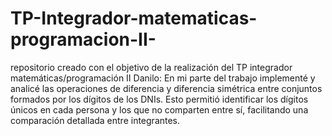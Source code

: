 # TP-Integrador-matematicas-programacion-II-
repositorio creado con el objetivo de la realización del TP integrador matemáticas/programación II
Danilo: En mi parte del trabajo implementé y analicé las operaciones de diferencia y diferencia simétrica entre conjuntos formados por los dígitos de los DNIs. Esto permitió identificar los dígitos únicos en cada persona y los que no comparten entre sí, facilitando una comparación detallada entre integrantes.
